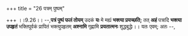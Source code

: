 +++
title = "26 पत्रम् पुष्पम्"

+++
।।9.26।। --,**पत्रं पुष्पं फलं तोयम्** उदकं **यः** मे मह्यं **भक्त्या
प्रयच्छति;** तत् **अहं** पत्रादि **भक्त्या उपहृतं** भक्तिपूर्वकं
प्रापितं भक्त्युपहृतम् **अश्नामि** गृह्णामि **प्रयतात्मनः**
शुद्धबुद्धेः।। यतः एवम्; अतः --,
